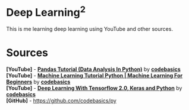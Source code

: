 # Deep Learning<sup>2</sup>
 
This is me learning deep learning using YouTube and other sources.

# Sources

**[YouTube]** - [**Pandas Tutorial (Data Analysis In Python)**](https://youtube.com/playlist?list=PLeo1K3hjS3uuASpe-1LjfG5f14Bnozjwy) by [**codebasics**](https://www.youtube.com/@codebasics) \
**[YouTube]** - [**Machine Learning Tutorial Python | Machine Learning For Beginners**](https://youtube.com/playlist?list=PLeo1K3hjS3uvCeTYTeyfe0-rN5r8zn9rw) by [**codebasics**](https://www.youtube.com/@codebasics) \
**[YouTube]** - [**Deep Learning With Tensorflow 2.0, Keras and Python**](https://www.youtube.com/playlist?list=PLeo1K3hjS3uu7CxAacxVndI4bE_o3BDtO) by [**codebasics**](https://www.youtube.com/@codebasics) \
**[GitHub]** - https://github.com/codebasics/py
